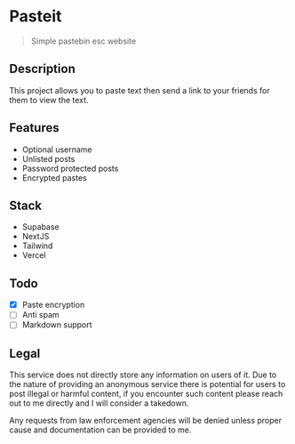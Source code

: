 # Pasteit
> Simple pastebin esc website

## Description
This project allows you to paste text then send a link to your friends for them 
to view the text.

## Features
- Optional username
- Unlisted posts
- Password protected posts
- Encrypted pastes

## Stack
- Supabase
- NextJS
- Tailwind
- Vercel

## Todo
- [X] Paste encryption
- [ ] Anti spam
- [ ] Markdown support

## Legal
This service does not directly store any information on users of it. Due to the
nature of providing an anonymous service there is potential for users to post
illegal or harmful content, if you encounter such content please reach out to me
directly and I will consider a takedown.

Any requests from law enforcement agencies will be denied unless proper cause 
and documentation can be provided to me.